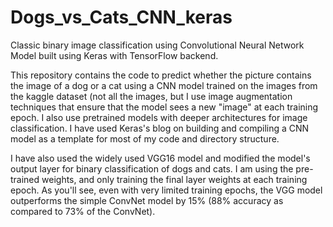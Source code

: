 # Dogs_vs_Cats_CNN_keras
Classic binary image classification using Convolutional Neural Network Model built using Keras with TensorFlow backend.

This repository contains the code to predict whether the picture contains the image of a dog or a cat using a CNN model trained on the images from the kaggle dataset (not all the images, but I use image augmentation techniques that ensure that the model sees a new "image" at each training epoch. I also use pretrained models with deeper architectures for image classification. I have used Keras's blog on building and compiling a CNN model as a template for most of my code and directory structure.

I have also used the widely used VGG16 model and modified the model's output layer for binary classification of dogs and cats. I am using the pre-trained weights, and only training the final layer weights at each training epoch. As you'll see, even with very limited training epochs, the VGG model outperforms the simple ConvNet model by 15% (88% accuracy as compared to 73% of the ConvNet).


